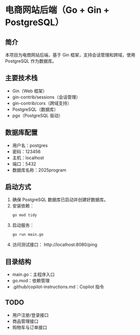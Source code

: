 # 电商网站后端（Go + Gin + PostgreSQL）

## 简介
本项目为电商网站后端，基于 Gin 框架，支持会话管理和跨域，使用 PostgreSQL 作为数据库。

## 主要技术栈
- Gin（Web 框架）
- gin-contrib/sessions（会话管理）
- gin-contrib/cors（跨域支持）
- PostgreSQL（数据库）
- pgx（PostgreSQL 驱动）

## 数据库配置
- 用户名：postgres
- 密码：123456
- 主机：localhost
- 端口：5432
- 数据库名称：2025program

## 启动方式
1. 确保 PostgreSQL 数据库已启动并创建好数据库。
2. 安装依赖：
   ```sh
   go mod tidy
   ```
3. 启动服务：
   ```sh
   go run main.go
   ```
4. 访问测试接口：
   http://localhost:8080/ping

## 目录结构
- main.go：主程序入口
- go.mod：依赖管理
- .github/copilot-instructions.md：Copilot 指令

## TODO
- 用户注册/登录接口
- 商品管理接口
- 购物车与订单接口
